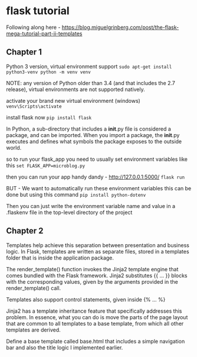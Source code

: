 # flask tutorial

Following along here - https://blog.miguelgrinberg.com/post/the-flask-mega-tutorial-part-ii-templates

## Chapter 1

Python 3 version, virtual environment support 
`sudo apt-get install python3-venv
python -m venv venv`

NOTE: any version of Python older than 3.4 (and that includes the 2.7 release), virtual environments are not supported natively.

activate your brand new virtual environment (windows)
`venv\Scripts\activate`

install flask now
`pip install flask`

In Python, a sub-directory that includes a __init__.py file is considered a package, and can be imported. When you import a package, the __init__.py executes and defines what symbols the package exposes to the outside world.

so to run your flask_app you need to usually set environment variables like this
`set FLASK_APP=microblog.py`

then you can run your app handy dandy - http://127.0.0.1:5000/
`flask run`

BUT - We want to automatically run these environment variables
this can be done but using this command
`pip install python-dotenv`

Then you can just write the environment variable name and value in a .flaskenv file in the top-level directory of the project

## Chapter 2

Templates help achieve this separation between presentation and business logic. In Flask, templates are written as separate files, stored in a templates folder that is inside the application package.

The render_template() function invokes the Jinja2 template engine that comes bundled with the Flask framework. Jinja2 substitutes {{ ... }} blocks with the corresponding values, given by the arguments provided in the render_template() call.

Templates also support control statements, given inside {% ... %}

Jinja2 has a template inheritance feature that specifically addresses this problem. In essence, what you can do is move the parts of the page layout that are common to all templates to a base template, from which all other templates are derived.

Define a base template called base.html that includes a simple navigation bar and also the title logic I implemented earlier.

